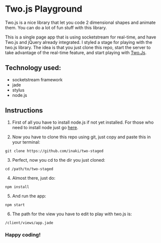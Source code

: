 # Two.js Playground
Two.js is a nice library that let you code 2 dimensional shapes and animate them. You can do a lot of fun stuff with this library.


This is a single page app that is using socketstream for real-time, and have Two.js and jQuery already
integrated. I styled a stage for playing with the two.js library. The idea
is that you just clone this repo, start the server to take advantage of the real-time feature, and
start playing with [Two.Js](http://jonobr1.github.io/two.js/).

## Technology used:
- socketstream framework
- jade
- stylus
- node.js


## Instructions

1. First of all you have to install node.js if not yet installed. For those who need to install node just go [here](http://nodejs.org/).

2. Now you have to clone this repo using git, just copy and paste this in your terminal:

  `git clone https://github.com/inaki/two-staged`

3. Perfect, now you cd to the dir you just cloned:

  `cd /path/to/two-staged`

4. Almost there, just do:

  `npm install`

5. And run the app:

  `npm start`

6. The path for the view you have to edit to play with two.js is:

  `/client/views/app.jade`



### Happy coding!
